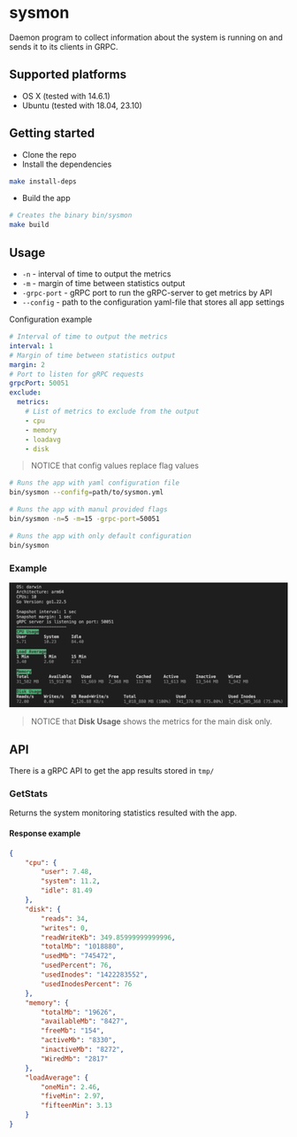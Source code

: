 # sysmon

Daemon program to collect information about the system is running on and sends it to its clients in GRPC.

## Supported platforms

- OS X (tested with 14.6.1)
- Ubuntu (tested with 18.04, 23.10)

## Getting started

- Clone the repo
- Install the dependencies

```sh
make install-deps 
```

- Build the app

```sh
# Creates the binary bin/sysmon
make build
```

## Usage

- `-n` - interval of time to output the metrics
- `-m` - margin of time between statistics output
- `-grpc-port` - gRPC port to run the gRPC-server to get metrics by API
- `--config` - path to the configuration yaml-file that stores all app settings

Configuration example

```yaml
# Interval of time to output the metrics
interval: 1
# Margin of time between statistics output
margin: 2
# Port to listen for gRPC requests
grpcPort: 50051
exclude:
  metrics:
    # List of metrics to exclude from the output
    - cpu
    - memory
    - loadavg
    - disk
```

> NOTICE that config values replace flag values

```sh
# Runs the app with yaml configuration file
bin/sysmon --confifg=path/to/sysmon.yml
```

```sh
# Runs the app with manul provided flags
bin/sysmon -n=5 -m=15 -grpc-port=50051
```

```sh
# Runs the app with only default configuration
bin/sysmon
```

### Example

![Output example](output_example.png)

> NOTICE that **Disk Usage** shows the metrics for the main disk only.

## API

There is a gRPC API to get the app results stored in `tmp/`

### GetStats

Returns the system monitoring statistics resulted with the app.

#### Response example

```json
{
    "cpu": {
        "user": 7.48,
        "system": 11.2,
        "idle": 81.49
    },
    "disk": {
        "reads": 34,
        "writes": 0,
        "readWriteKb": 349.85999999999996,
        "totalMb": "1018880",
        "usedMb": "745472",
        "usedPercent": 76,
        "usedInodes": "1422283552",
        "usedInodesPercent": 76
    },
    "memory": {
        "totalMb": "19626",
        "availableMb": "8427",
        "freeMb": "154",
        "activeMb": "8330",
        "inactiveMb": "8272",
        "WiredMb": "2817"
    },
    "loadAverage": {
        "oneMin": 2.46,
        "fiveMin": 2.97,
        "fifteenMin": 3.13
    }
}
```
